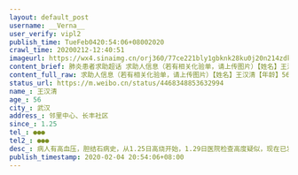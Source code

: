 ```yaml
---
layout: default_post
username: __Verna__
user_verify: vipl2
publish_time: TueFeb0420:54:06+08002020
crawl_time: 20200212-12:40:51
imageurl: https://wx4.sinaimg.cn/orj360/77ce221bly1gbknk28ku0j20n214zdks.jpg,https://wx4.sinaimg.cn/orj360/77ce221bly1gbknk1liuhj21110jmdu9.jpg,https://wx4.sinaimg.cn/orj360/77ce221bly1gbknk2fy37j20ws0ec7bw.jpg
content_brief: 肺炎患者求助超话 求助人信息（若有相关化验单，请上传图片）【姓名】王汉清【年龄】56【所在城市】武汉【所在小区、社区】邻里中心、长丰社区【患病时间】1.25【联系方式】●●●【其他紧急联系人】●●●【病情描述】 病人有高血压，胆结石病史，从1.25日高烧开始，1.29日医院 ...全文
content_full_raw: 求助人信息（若有相关化验单，请上传图片）【姓名】王汉清【年龄】56【所在城市】武汉【所在小区、社区】邻里中心、长丰社区【患病时间】1.25【联系方式】●●●【其他紧急联系人】●●●【病情描述】病人有高血压，胆结石病史，从1.25日高烧开始，1.29日医院检查高度疑似，现在已发烧11天，在家隔离，社区不安排住院。血氧饱和度85左右。咳嗽胸闷，拉肚子无法正常呼吸，需吸氧维持，求助…武汉
status_url: https://m.weibo.cn/status/4468348853632994
name_: 王汉清
age_: 56
city_: 武汉
address_: 邻里中心、长丰社区
since_: 1.25
tel_: ●●●
tel2_: ●●●
desc_: 病人有高血压，胆结石病史，从1.25日高烧开始，1.29日医院检查高度疑似，现在已发烧11天，在家隔离，社区不安排住院。血氧饱和度85左右。咳嗽胸闷，拉肚子无法正常呼吸，需吸氧维持，求助…武汉
publish_timestamp: 2020-02-04 20:54:06+08:00
---
```

